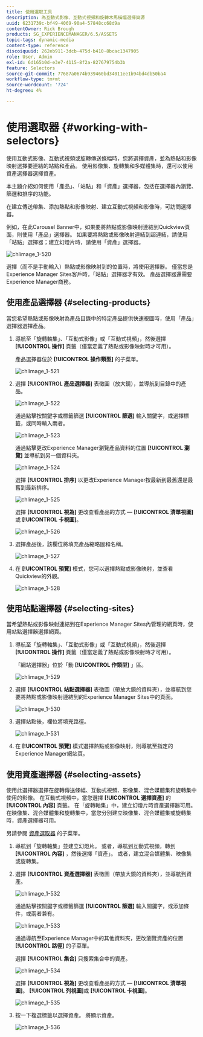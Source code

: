 ```yaml
---
title: 使用選取工具
description: 為互動式影像、互動式視頻和旋轉木馬橫幅選擇資源
uuid: 6231739c-bf49-4069-90a4-57848cc68d9a
contentOwner: Rick Brough
products: SG_EXPERIENCEMANAGER/6.5/ASSETS
topic-tags: dynamic-media
content-type: reference
discoiquuid: 262eb911-3dcb-475d-b410-8bcac1347905
role: User, Admin
exl-id: 6d165b0d-e3e7-4115-8f2a-827679754b3b
feature: Selectors
source-git-commit: 77687a0674b939460bd34011ee1b94bd4db50ba4
workflow-type: tm+mt
source-wordcount: '724'
ht-degree: 4%

---
```


# 使用選取器 {#working-with-selectors}

使用互動式影像、互動式視頻或旋轉傳送條幅時，您將選擇資產，並為熱點和影像映射選擇要連結的站點和產品。 使用影像集、旋轉集和多媒體集時，還可以使用資產選擇器選擇資產。

本主題介紹如何使用「產品」、「站點」和「資產」選擇器，包括在選擇器內瀏覽、篩選和排序的功能。

在建立傳送帶集、添加熱點和影像映射、建立互動式視頻和影像時，可訪問選擇器。

例如，在此Carousel Banner中，如果要將熱點或影像映射連結到Quickview頁面，則使用「產品」選擇器。 如果要將熱點或影像映射連結到超連結，請使用「站點」選擇器；建立幻燈片時，請使用「資產」選擇器。

![chlimage_1-520](assets/chlimage_1-520.png)

選擇（而不是手動輸入）熱點或影像映射到的位置時，將使用選擇器。 僅當您是Experience Manager Sites客戶時，「站點」選擇器才有效。 產品選擇器還需要Experience Manager商務。

## 使用產品選擇器 {#selecting-products}

當您希望熱點或影像映射為產品目錄中的特定產品提供快速視圖時，使用「產品」選擇器選擇產品。

1. 導航至「旋轉軸集」、「互動式影像」或「互動式視頻」，然後選擇 **[!UICONTROL 操作]** 頁籤（僅當定義了熱點或影像映射時才可用）。

   產品選擇器位於 **[!UICONTROL 操作類型]** 的子菜單。

   ![chlimage_1-521](assets/chlimage_1-521.png)

1. 選擇 **[!UICONTROL 產品選擇器]** 表徵圖（放大鏡），並導航到目錄中的產品。

   ![chlimage_1-522](assets/chlimage_1-522.png)

   通過點擊按關鍵字或標籤篩選 **[!UICONTROL 篩選]** 輸入關鍵字，或選擇標籤，或同時輸入兩者。

   ![chlimage_1-523](assets/chlimage_1-523.png)

   通過點擊更改Experience Manager瀏覽產品資料的位置 **[!UICONTROL 瀏覽]** 並導航到另一個資料夾。

   ![chlimage_1-524](assets/chlimage_1-524.png)

   選擇 **[!UICONTROL 排序]** 以更改Experience Manager按最新到最舊還是最舊到最新排序。

   ![chlimage_1-525](assets/chlimage_1-525.png)

   選擇 **[!UICONTROL 視為]** 更改查看產品的方式 —  **[!UICONTROL 清單視圖]** 或 **[!UICONTROL 卡視圖]**。

   ![chlimage_1-526](assets/chlimage_1-526.png)

1. 選擇產品後，該欄位將填充產品縮略圖和名稱。

   ![chlimage_1-527](assets/chlimage_1-527.png)

1. 在 **[!UICONTROL 預覽]** 模式，您可以選擇熱點或影像映射，並查看Quickview的外觀。

   ![chlimage_1-528](assets/chlimage_1-528.png)

## 使用站點選擇器 {#selecting-sites}

當希望熱點或影像映射連結到在Experience Manager Sites內管理的網頁時，使用站點選擇器選擇網頁。

1. 導航至「旋轉軸集」、「互動式影像」或「互動式視頻」，然後選擇 **[!UICONTROL 操作]** 頁籤（僅當定義了熱點或影像映射時才可用）。

   「網站選擇器」位於「動 **[!UICONTROL 作類型]** 」區。

   ![chlimage_1-529](assets/chlimage_1-529.png)

1. 選擇 **[!UICONTROL 站點選擇器]** 表徵圖（帶放大鏡的資料夾），並導航到您要將熱點或影像映射連結到的Experience Manager Sites中的頁面。

   ![chlimage_1-530](assets/chlimage_1-530.png)

1. 選擇站點後，欄位將填充路徑。

   ![chlimage_1-531](assets/chlimage_1-531.png)

1. 在 **[!UICONTROL 預覽]** 模式選擇熱點或影像映射，則導航至指定的Experience Manager網站頁。

## 使用資產選擇器 {#selecting-assets}

使用此選擇器選擇在旋轉傳送條幅、互動式視頻、影像集、混合媒體集和旋轉集中使用的影像。 在互動式視頻中，當您選擇 **[!UICONTROL 選擇資產]** 的 **[!UICONTROL 內容]** 頁籤。 在「旋轉軸集」中，建立幻燈片時資產選擇器可用。 在映像集、混合媒體集和旋轉集中，當您分別建立映像集、混合媒體集或旋轉集時，資產選擇器可用。

另請參閱 [資產選取器](search-assets.md#assetpicker) 的子菜單。

1. 導航到「旋轉軸集」並建立幻燈片。 或者，導航到互動式視頻，轉到 **[!UICONTROL 內容]** ，然後選擇「資產」。 或者，建立混合媒體集、映像集或旋轉集。
1. 選擇 **[!UICONTROL 資產選擇器]** 表徵圖（帶放大鏡的資料夾），並導航到資產。

   ![chlimage_1-532](assets/chlimage_1-532.png)

   通過點擊按關鍵字或標籤篩選 **[!UICONTROL 篩選]** 輸入關鍵字，或添加條件，或兩者兼有。

   ![chlimage_1-533](assets/chlimage_1-533.png)

   通過導航至Experience Manager中的其他資料夾，更改瀏覽資產的位置 **[!UICONTROL 路徑]** 的子菜單。

   選擇 **[!UICONTROL 集合]** 只搜索集合中的資產。

   ![chlimage_1-534](assets/chlimage_1-534.png)

   選擇 **[!UICONTROL 視為]** 更改查看產品的方式 —  **[!UICONTROL 清單視圖]**。 **[!UICONTROL 列視圖]**&#x200B;或 **[!UICONTROL 卡視圖]**。

   ![chlimage_1-535](assets/chlimage_1-535.png)

1. 按一下複選標籤以選擇資產。 將顯示資產。

   ![chlimage_1-536](assets/chlimage_1-536.png)
